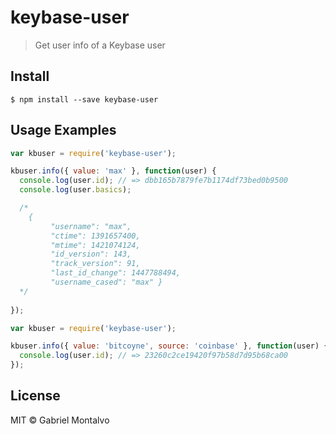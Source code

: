# keybase-user

> Get user info of a Keybase user

## Install

```
$ npm install --save keybase-user
```

## Usage Examples

```js
var kbuser = require('keybase-user');

kbuser.info({ value: 'max' }, function(user) {
  console.log(user.id); // => dbb165b7879fe7b1174df73bed0b9500
  console.log(user.basics);

  /* 
	{
         "username": "max",
         "ctime": 1391657400,
         "mtime": 1421074124,
         "id_version": 143,
         "track_version": 91,
         "last_id_change": 1447788494,
         "username_cased": "max" }
  */
  
});
```

```js
var kbuser = require('keybase-user');

kbuser.info({ value: 'bitcoyne', source: 'coinbase' }, function(user) {
  console.log(user.id); // => 23260c2ce19420f97b58d7d95b68ca00
});
```
## License

MIT © Gabriel Montalvo
